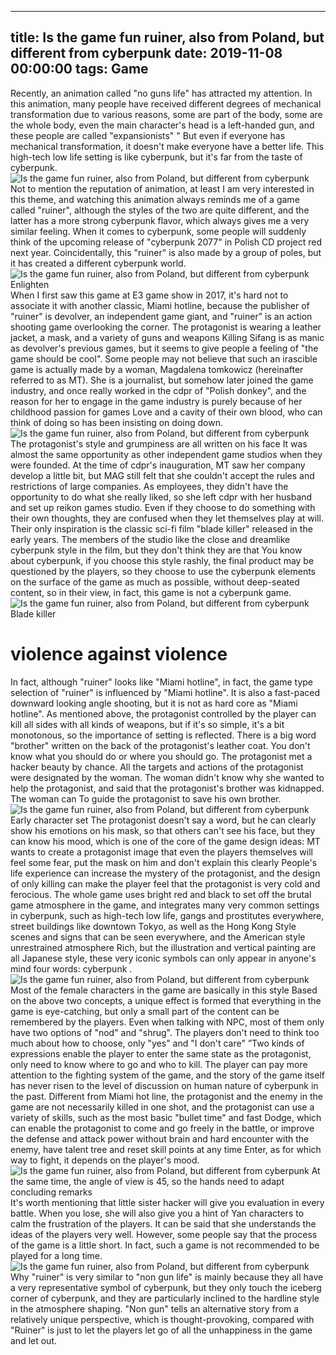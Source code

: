 
---
title: Is the game fun ruiner, also from Poland, but different from cyberpunk
date: 2019-11-08 00:00:00
tags:  Game
---
Recently, an animation called "no guns life" has attracted my attention. In this animation, many people have received different degrees of mechanical transformation due to various reasons, some are part of the body, some are the whole body, even the main character's head is a left-handed gun, and these people are called "expansionists" " But even if everyone has mechanical transformation, it doesn't make everyone have a better life. This high-tech low life setting is like cyberpunk, but it's far from the taste of cyberpunk.
![Is the game fun ruiner, also from Poland, but different from cyberpunk](6f149235a3ce418084591882dc6685ce.jpg)
Not to mention the reputation of animation, at least I am very interested in this theme, and watching this animation always reminds me of a game called "ruiner", although the styles of the two are quite different, and the latter has a more strong cyberpunk flavor, which always gives me a very similar feeling. When it comes to cyberpunk, some people will suddenly think of the upcoming release of "cyberpunk 2077" in Polish CD project red next year. Coincidentally, this "ruiner" is also made by a group of poles, but it has created a different cyberpunk world.
![Is the game fun ruiner, also from Poland, but different from cyberpunk](39129e1a15204f33a2edbc028e66ab2f.jpg)
Enlighten      
When I first saw this game at E3 game show in 2017, it's hard not to associate it with another classic, Miami hotline, because the publisher of "ruiner" is devolver, an independent game giant, and "ruiner" is an action shooting game overlooking the corner. The protagonist is wearing a leather jacket, a mask, and a variety of guns and weapons Killing Sifang is as manic as devolver's previous games, but it seems to give people a feeling of "the game should be cool".
Some people may not believe that such an irascible game is actually made by a woman, Magdalena tomkowicz (hereinafter referred to as MT). She is a journalist, but somehow later joined the game industry, and once really worked in the cdpr of "Polish donkey", and the reason for her to engage in the game industry is purely because of her childhood passion for games Love and a cavity of their own blood, who can think of doing so has been insisting on doing down.
![Is the game fun ruiner, also from Poland, but different from cyberpunk](30b76e7d7c4d4c56bd5ba4b25e332c2a.jpg)
The protagonist's style and grumpiness are all written on his face
It was almost the same opportunity as other independent game studios when they were founded. At the time of cdpr's inauguration, MT saw her company develop a little bit, but MAG still felt that she couldn't accept the rules and restrictions of large companies. As employees, they didn't have the opportunity to do what she really liked, so she left cdpr with her husband and set up reikon games studio.
Even if they choose to do something with their own thoughts, they are confused when they let themselves play at will. Their only inspiration is the classic sci-fi film "blade killer" released in the early years. The members of the studio like the close and dreamlike cyberpunk style in the film, but they don't think they are that You know about cyberpunk, if you choose this style rashly, the final product may be questioned by the players, so they choose to use the cyberpunk elements on the surface of the game as much as possible, without deep-seated content, so in their view, in fact, this game is not a cyberpunk game.
![Is the game fun ruiner, also from Poland, but different from cyberpunk](7888562d1627403abc70e534748416a5.jpg)
Blade killer
# violence against violence
In fact, although "ruiner" looks like "Miami hotline", in fact, the game type selection of "ruiner" is influenced by "Miami hotline". It is also a fast-paced downward looking angle shooting, but it is not as hard core as "Miami hotline". As mentioned above, the protagonist controlled by the player can kill all sides with all kinds of weapons, but if it's so simple, it's a bit monotonous, so the importance of setting is reflected.
There is a big word "brother" written on the back of the protagonist's leather coat. You don't know what you should do or where you should go. The protagonist met a hacker beauty by chance. All the targets and actions of the protagonist were designated by the woman. The woman didn't know why she wanted to help the protagonist, and said that the protagonist's brother was kidnapped. The woman can To guide the protagonist to save his own brother.
![Is the game fun ruiner, also from Poland, but different from cyberpunk](faf6806585844c2ea15e526385f31103.jpg)
Early character set
The protagonist doesn't say a word, but he can clearly show his emotions on his mask, so that others can't see his face, but they can know his mood, which is one of the core of the game design ideas: MT wants to create a protagonist image that even the players themselves will feel some fear, put the mask on him and don't explain this clearly People's life experience can increase the mystery of the protagonist, and the design of only killing can make the player feel that the protagonist is very cold and ferocious.
The whole game uses bright red and black to set off the brutal game atmosphere in the game, and integrates many very common settings in cyberpunk, such as high-tech low life, gangs and prostitutes everywhere, street buildings like downtown Tokyo, as well as the Hong Kong Style scenes and signs that can be seen everywhere, and the American style unrestrained atmosphere Rich, but the illustration and vertical painting are all Japanese style, these very iconic symbols can only appear in anyone's mind four words:   cyberpunk  .
![Is the game fun ruiner, also from Poland, but different from cyberpunk](437790bc6cb14671bdea6f4f219b3572.jpg)
Most of the female characters in the game are basically in this style
Based on the above two concepts, a unique effect is formed that everything in the game is eye-catching, but only a small part of the content can be remembered by the players. Even when talking with NPC, most of them only have two options of "nod" and "shrug". The players don't need to think too much about how to choose, only "yes" and "I don't care" ”Two kinds of expressions enable the player to enter the same state as the protagonist, only need to know where to go and who to kill. The player can pay more attention to the fighting system of the game, and the story of the game itself has never risen to the level of discussion on human nature of cyberpunk in the past.
Different from Miami hot line, the protagonist and the enemy in the game are not necessarily killed in one shot, and the protagonist can use a variety of skills, such as the most basic "bullet time" and fast Dodge, which can enable the protagonist to come and go freely in the battle, or improve the defense and attack power without brain and hard encounter with the enemy, have talent tree and reset skill points at any time Enter, as for which way to fight, it depends on the player's mood.
![Is the game fun ruiner, also from Poland, but different from cyberpunk](2f6b0c78bbef45ac85190436e7506c78.jpg)
At the same time, the angle of view is 45, so the hands need to adapt
    concluding remarks  
It's worth mentioning that little sister hacker will give you evaluation in every battle. When you lose, she will also give you a hint of Yan characters to calm the frustration of the players. It can be said that she understands the ideas of the players very well. However, some people say that the process of the game is a little short. In fact, such a game is not recommended to be played for a long time.
![Is the game fun ruiner, also from Poland, but different from cyberpunk](8c43cd910aca4195a8ea065d404f1593.jpg)
Why "ruiner" is very similar to "non gun life" is mainly because they all have a very representative symbol of cyberpunk, but they only touch the iceberg corner of cyberpunk, and they are particularly inclined to the hardline style in the atmosphere shaping. "Non gun" tells an alternative story from a relatively unique perspective, which is thought-provoking, compared with "Ruiner" is just to let the players let go of all the unhappiness in the game and let out.